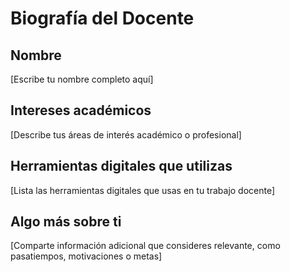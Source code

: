 # Biografía del Docente

## Nombre

[Escribe tu nombre completo aquí]

## Intereses académicos

[Describe tus áreas de interés académico o profesional]

## Herramientas digitales que utilizas

[Lista las herramientas digitales que usas en tu trabajo docente]

## Algo más sobre ti

[Comparte información adicional que consideres relevante, como pasatiempos, motivaciones o metas]
